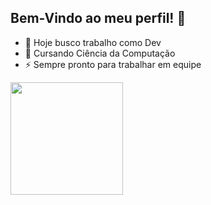 ## Bem-Vindo ao meu perfil! 👋

- 🔭 Hoje busco trabalho como Dev
- 🌱 Cursando Ciência da Computação 
- ⚡ Sempre pronto para trabalhar em equipe

<div>
  <img height=180em src="https://github-readme-stats.vercel.app/api?username=jgmotasantos)](https://github.com/anuraghazra/github-readme-stats">
<div>
